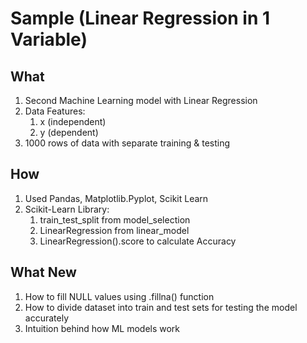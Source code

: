 # Sample (Linear Regression in 1 Variable)

## What
1. Second Machine Learning model with Linear Regression
2. Data Features:
    1. x (independent)
    2. y (dependent)
3. 1000 rows of data with separate training & testing

## How
1. Used Pandas, Matplotlib.Pyplot, Scikit Learn
2. Scikit-Learn Library:
    1. train_test_split from model_selection
    2. LinearRegression from linear_model
    3. LinearRegression().score to calculate Accuracy

## What New
1. How to fill NULL values using .fillna() function
2. How to divide dataset into train and test sets for testing the model accurately
3. Intuition behind how ML models work